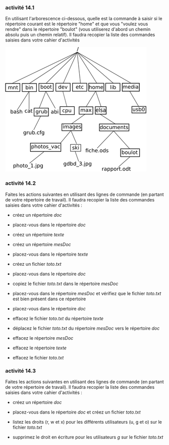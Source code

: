 ### activité 14.1

En utilisant l'arborescence ci-dessous, quelle est la commande à saisir si le répertoire courant est le répertoire "home" et que vous "voulez vous rendre" dans le répertoire "boulot" (vous utiliserez d'abord un chemin absolu puis un chemin relatif). Il faudra recopier la liste des commandes saisies dans votre cahier d'activités

![](img/c14c_2.png)

### activité 14.2

Faites les actions suivantes en utilisant des lignes de commande (en partant de votre répertoire de travail). Il faudra recopier la liste des commandes saisies dans votre cahier d'activités :

- créez un répertoire *doc*

- placez-vous dans le répertoire *doc*

- créez un répertoire *texte*

- créez un répertoire *mesDoc*

- placez-vous dans le répertoire *texte*

- créez un fichier *toto.txt*

- placez-vous dans le  répertoire *doc*

- copiez le fichier *toto.txt* dans le répertoire *mesDoc*

- placez-vous dans le répertoire *mesDoc* et vérifiez que le fichier *toto.txt* est bien présent dans ce répertoire

- placez-vous dans le répertoire *doc*  

- effacez le fichier *toto.txt* du répertoire *texte*

- déplacez le fichier *toto.txt* du répertoire *mesDoc* vers le répertoire *doc*

- effacez le répertoire *mesDoc*

- effacez le répertoire *texte*

- effacez le fichier *toto.txt*

### activité 14.3

Faites les actions suivantes en utilisant des lignes de commande (en partant de votre répertoire de travail). Il faudra recopier la liste des commandes saisies dans votre cahier d'activités :

- créez un répertoire *doc*

- placez-vous dans le répertoire *doc* et créez un fichier *toto.txt*

- listez les droits (r, w et x) pour les différents utilisateurs (u, g et o) sur le fichier *toto.txt*

- supprimez le droit en écriture pour les utilisateurs *g* sur le fichier *toto.txt*
   
